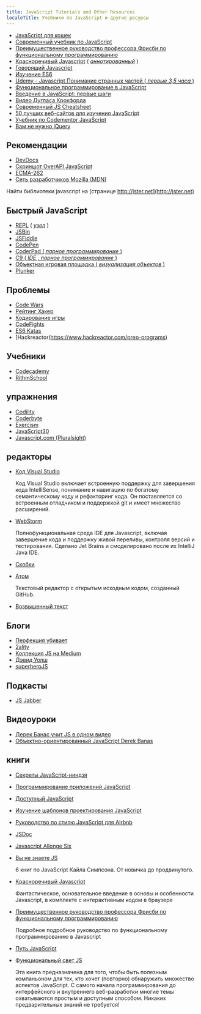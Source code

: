 ```yaml
---
title: JavaScript Tutorials and Other Resources
localeTitle: Учебники по JavaScript и другие ресурсы
---
```

*   [JavaScript для кошек](http://jsforcats.com/)
*   [Современный учебник по JavaScript](https://javascript.info/)
*   [Преимущественное руководство профессора Фрисби по функциональному программированию](https://github.com/DrBoolean/mostly-adequate-guide)
*   [Красноречивый Javascript](http://www.eloquentjavascript.net) ( [_аннотированный_](https://watchandcode.com/courses/eloquent-javascript-the-annotated-version) )
*   [Говорящий Javascript](http://speakingjs.com/es5/)
*   [Изучение ES6](http://exploringjs.com/es6/)
*   [Udemy - Javascript Понимание странных частей ( _первые 3,5 часа_ )](https://www.youtube.com/watch?v=Bv_5Zv5c-Ts)
*   [Функциональное программирование в JavaScript](https://www.youtube.com/playlist?list=PL0zVEGEvSaeEd9hlmCXrk5yUyqUag-n84)
*   [Введение в JavaScript: первые шаги](https://www.educative.io/collection/5679346740101120/5720605454237696?authorName=Arnav%20Aggarwal)
*   [Видео Дугласа Крокфорда](https://www.youtube.com/watch?v=v2ifWcnQs6M&index=1&list=PL62E185BB8577B63D)
*   [Современный JS Cheatsheet](https://mbeaudru.github.io/modern-js-cheatsheet/)
*   [50 лучших веб-сайтов для изучения JavaScript](http://www.codeconquest.com/blog/top-50-websites-to-learn-javascript/)
*   [Учебник по Codementor JavaScript](https://www.codementor.io/community/topic/javascript)
*   [Вам не нужно jQuery](http://youmightnotneedjquery.com/)

## Рекомендации

*   [DevDocs](http://devdocs.io)
*   [Скриншот OverAPI JavaScript](http://overapi.com/javascript)
*   [ECMA-262](http://www.ecma-international.org/publications/standards/Ecma-262.htm)
*   [Сеть разработчиков Mozilla (MDN)](https://developer.mozilla.org/en-US/docs/Web/JavaScript)

Найти библиотеки javascript на [странице http://jster.net](http://jster.net)

## Быстрый JavaScript

*   [REPL](https://repl.it/languages/Javascript) ( [_узел_](https://repl.it/languages/iojs/) )
*   [JSBin](http://jsbin.com)
*   [JSFiddle](https://jsfiddle.net)
*   [CodePen](http://codepen.io)
*   [CoderPad ( _парное программирование_ )](http://coderpad.io)
*   [C9 ( _IDE_ , _парное программирование_ )](http://c9.io)
*   [Объектная игровая площадка ( _визуализация объектов_ )](http://www.objectplayground.com/)
*   [Plunker](http://plnkr.co)

## Проблемы

*   [Code Wars](http://codewars.com)
*   [Рейтинг Хакер](https://hackerrank.com)
*   [Кодирование игры](http://codingame.com)
*   [CodeFights](https://codefights.com/home)
*   [ES6 Katas](http://es6katas.org)
*   [Hackreactor(https://www.hackreactor.com/prep-programs)

## Учебники

*   [Codecademy](https://www.codecademy.com)
*   [RithmSchool](https://www.rithmschool.com)

## упражнения

*   [Codility](https://codility.com/programmers/lessons/)
*   [Coderbyte](http://coderbyte.com)
*   [Exercism](http://exercism.io)
*   [JavaScript30](https://javascript30.com/)
*   [Javascript.com (Pluralsight)](https://www.javascript.com/)

## редакторы

*   [Код Visual Studio](https://code.visualstudio.com/)
    
    Код Visual Studio включает встроенную поддержку для завершения кода IntelliSense, понимание и навигацию по богатому семантическому коду и рефакторинг кода. Он поставляется со встроенным отладчиком и поддержкой git и имеет множество расширений.
    
*   [WebStorm](https://www.jetbrains.com/webstorm/)
    
    Полнофункциональная среда IDE для Javascript, включая завершение кода и поддержку живой переливы, контроля версий и тестирования. Сделано Jet Brains и смоделировано после их IntelliJ Java IDE.
    
*   [Скобки](http://brackets.io)
    
*   [Атом](http://atom.io)
    
    Текстовый редактор с открытым исходным кодом, созданный GitHub.
    
*   [Возвышенный текст](https://www.sublimetext.com/)
    

## Блоги

*   [Перфекция убивает](http://perfectionkills.com)
*   [2ality](http://www.2ality.com/)
*   [Коллекция JS на Medium](https://medium.com/the-javascript-collection)
*   [Дэвид Уолш](https://davidwalsh.name/)
*   [superheroJS](http://superherojs.com/)

## Подкасты

*   [JS Jabber](https://devchat.tv/js-jabber)

## Видеоуроки

*   [Дерек Банас учит JS в одном видео](https://www.youtube.com/watch?v=fju9ii8YsGs)
*   [Объектно-ориентированный JavaScript Derek Banas](https://www.youtube.com/watch?v=O8wwnhdkPE4)

## книги

*   [Секреты JavaScript-ниндзя](https://www.manning.com/books/secrets-of-the-javascript-ninja)
    
*   [Программирование приложений JavaScript](http://pjabook.com/)
    
*   [Доступный JavaScript](http://shop.oreilly.com/product/0636920025245.do)
    
*   [Изучение шаблонов проектирования JavaScript](http://addyosmani.com/resources/essentialjsdesignpatterns/book/)
    
*   [Руководство по стилю JavaScript для Airbnb](https://github.com/airbnb/javascript)
    
*   [JSDoc](http://usejsdoc.org/)
    
*   [Javascript Allonge Six](https://leanpub.com/javascriptallongesix/read)
    
*   [Вы не знаете JS](https://github.com/getify/You-Dont-Know-JS)
    
    6 книг по JavaScript Кайла Симпсона. От новичка до продвинутого.
    
*   [Красноречивый Javascript](http://www.eloquentjavascript.net)
    
    Фантастическое, основательное введение в основы и особенности Javascript, в комплекте с интерактивным кодом в браузере
    
*   [Преимущественное руководство профессора Фрисби по функциональному программированию](https://github.com/DrBoolean/mostly-adequate-guide)
    
    Подробное подробное руководство по функциональному программированию в Javascript
    
*   [Путь JavaScript](https://github.com/bpesquet/thejsway)
    
*   [Функциональный свет JS](https://github.com/getify/Functional-Light-JS)
    
    Эта книга предназначена для того, чтобы быть полезным компаньоном для тех, кто хочет (повторно) обнаружить множество аспектов JavaScript. С самого начала программирования до интерфейсного и внутреннего веб-разработки многие темы охватываются простым и доступным способом. Никаких предварительных знаний не требуется!
